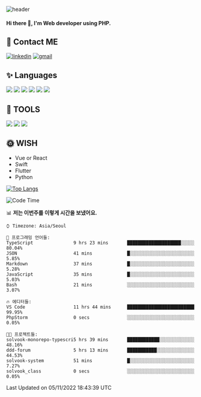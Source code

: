 ![header](https://capsule-render.vercel.app/api?type=waving&color=auto&height=300&section=header&text=Elin&fontSize=90&animation=twinkling)

#### Hi there 👋, I'm <b>Web developer</b> using PHP. ####

<!--
- 🔭 I’m currently working on Uniwill
- 🌱 I’m currently learning Vue or React or Python.
-->

<!---#### I am PHP developer --->

## 💌 Contact ME ###
[<img src='https://img.shields.io/badge/-EunjiKo-%230A66C2?style=flat-square&logo=LinkedIn&logoColor=white' alt='linkedin'>](https://www.linkedin.com/in/https://www.linkedin.com/in/eunji-ko-00a907164//)  [<img src='https://img.shields.io/badge/-einee214%40gmail.com-%23EA4335?style=flat-square&logo=Gmail&logoColor=white' alt='gmail'>](einee214@gmail.com)  


## ✨ Languages
<img src='https://img.shields.io/badge/-PHP-%23777BB4?style=for-the-badge&logo=PHP&logoColor=white'> <img src='https://img.shields.io/badge/-Laravel-%23FF2D20?style=for-the-badge&logo=Laravel&logoColor=white'> <img src='https://img.shields.io/badge/Jquery-%230769AD?style=for-the-badge&logo=Jquery&logoColor=white'> <img src='https://img.shields.io/badge/CSS3-%231572B6?style=for-the-badge&logo=CSS3&logoColor=white'> <img src='https://img.shields.io/badge/Bootstrap-%237952B3?style=for-the-badge&logo=Bootstrap&logoColor=white' > <img src='https://img.shields.io/badge/MySQL-%234479A1?style=for-the-badge&logo=MySQL&logoColor=white' >

## 🌷 TOOLS
<img src='https://img.shields.io/badge/PHPSTORM-%23000000?style=for-the-badge&logo=PhpStorm&logoColor=white' > <img src='https://img.shields.io/badge/GitLab-%23FCA121?style=for-the-badge&logo=GitLab&logoColor=white' > <img src='https://img.shields.io/badge/GitHub-%23181717?style=for-the-badge&logo=GitHub&logoColor=white'>


## 🌞 WISH
- Vue or React
- Swift
- Flutter
- Python


[![Top Langs](https://github-readme-stats.vercel.app/api/top-langs/?username=ein214&layout=compact)](https://github.com/anuraghazra/github-readme-stats)

<!--START_SECTION:waka-->
![Code Time](http://img.shields.io/badge/Code%20Time-2%2C363%20hrs%2050%20mins-blue)

📊 **저는 이번주를 이렇게 시간을 보냈어요.** 

```text
⌚︎ Timezone: Asia/Seoul

💬 프로그래밍 언어들: 
TypeScript               9 hrs 23 mins       ████████████████████░░░░░   80.04% 
JSON                     41 mins             █░░░░░░░░░░░░░░░░░░░░░░░░   5.85% 
Markdown                 37 mins             █░░░░░░░░░░░░░░░░░░░░░░░░   5.28% 
JavaScript               35 mins             █░░░░░░░░░░░░░░░░░░░░░░░░   5.03% 
Bash                     21 mins             ░░░░░░░░░░░░░░░░░░░░░░░░░   3.07%

🔥 에디터들: 
VS Code                  11 hrs 44 mins      █████████████████████████   99.95% 
PhpStorm                 0 secs              ░░░░░░░░░░░░░░░░░░░░░░░░░   0.05%

🐱‍💻 프로젝트들: 
solvook-monorepo-typescri5 hrs 39 mins       ████████████░░░░░░░░░░░░░   48.16% 
ddd-forum                5 hrs 13 mins       ███████████░░░░░░░░░░░░░░   44.53% 
solvook-system           51 mins             █░░░░░░░░░░░░░░░░░░░░░░░░   7.27% 
solvook_class            0 secs              ░░░░░░░░░░░░░░░░░░░░░░░░░   0.05%

```


 Last Updated on 05/11/2022 18:43:39 UTC
<!--END_SECTION:waka-->

<!---![GitHub stats](https://github-readme-stats.vercel.app/api?username=ein214&show_icons=true&theme=dracula)  --->



